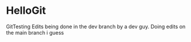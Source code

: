 # HelloGit
GitTesting Edits being done in the dev branch by a dev guy.
Doing edits on the main branch i guess